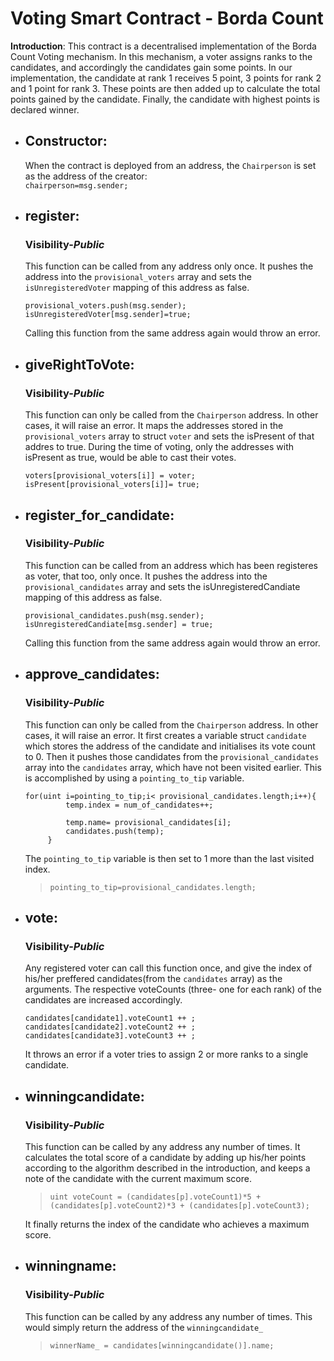 # Voting Smart Contract - Borda Count

**Introduction**: This contract is a decentralised implementation of the Borda Count Voting mechanism. In this mechanism, a voter assigns ranks to the candidates, and accordingly the candidates gain some points. In our implementation, the candidate at rank 1 receives 5 point, 3 points for rank 2 and 1 point for rank 3. These points are then added up to calculate the total points gained by the candidate. Finally, the candidate with highest points is declared winner.

- ## Constructor:
  When the contract is deployed from an address, the `Chairperson` is set as the address of the creator:   
    ```chairperson=msg.sender;```
- ## register:  
  ### Visibility-*Public* 
  This function can be called from any address only once. It pushes the address into the `provisional_voters` array and sets the `isUnregisteredVoter` mapping of this address as false.
  ```
  provisional_voters.push(msg.sender);
  isUnregisteredVoter[msg.sender]=true;
  ```
  Calling this function from the same address again would throw an error. 
 - ## giveRightToVote:  
    ### Visibility-*Public* 
    This function can only be called from the `Chairperson` address. In other cases, it will raise an error.
    It maps the addresses stored in the `provisional_voters` array to struct `voter` and sets the isPresent of that addres to true. During the time of voting,
    only the addresses with isPresent as true, would be able to cast their votes.
   ```
   voters[provisional_voters[i]] = voter;
   isPresent[provisional_voters[i]]= true; 
   ```
- ## register_for_candidate:  
  ### Visibility-*Public* 
  This function can be called from an address which has been registeres as voter, that too, only once. It pushes the address into the `provisional_candidates` array and sets the isUnregisteredCandiate mapping of this address as false.
  ```
  provisional_candidates.push(msg.sender);           
  isUnregisteredCandiate[msg.sender] = true; 
  ```
  Calling this function from the same address again would throw an error.
  
 - ## approve_candidates:  
    ### Visibility-*Public* 
    This function can only be called from the `Chairperson` address. In other cases, it will raise an error.
    It first creates a variable struct `candidate` which stores the address of the candidate and initialises its vote count to 0. Then it pushes those candidates from the `provisional_candidates` array into the `candidates` array, which have not been visited earlier. This is accomplished by using a `pointing_to_tip` variable.
    
   ```
   for(uint i=pointing_to_tip;i< provisional_candidates.length;i++){
            temp.index = num_of_candidates++;
            
            temp.name= provisional_candidates[i];
            candidates.push(temp);
        }
   ```    
    The `pointing_to_tip` variable is then set to 1 more than the last visited index.
    >```pointing_to_tip=provisional_candidates.length;```

- ## vote:
    ### Visibility-*Public*
    Any registered voter can call this function once, and give the index of his/her preffered candidates(from the `candidates` array) as the arguments.
    The respective voteCounts (three- one for each rank) of the candidates are increased accordingly.
    ```
    candidates[candidate1].voteCount1 ++ ;
    candidates[candidate2].voteCount2 ++ ;
    candidates[candidate3].voteCount3 ++ ;
    ```
    It throws an error if a voter tries to assign 2 or more ranks to a single candidate.
- ## winningcandidate:
    ### Visibility-*Public*
    This function can be called by any address any number of times. It calculates the total score of a candidate by adding up his/her points according to the algorithm described in the introduction, and keeps a note of the candidate with the current maximum score. 
    > `uint voteCount = (candidates[p].voteCount1)*5 + (candidates[p].voteCount2)*3 + (candidates[p].voteCount3);` 
    
    It finally returns the index of the candidate who achieves a maximum score.
    
    
- ## winningname:
    ### Visibility-*Public*
    This function can be called by any address any number of times. This would simply return the address of the `winningcandidate_`
    > `winnerName_ = candidates[winningcandidate()].name;`
